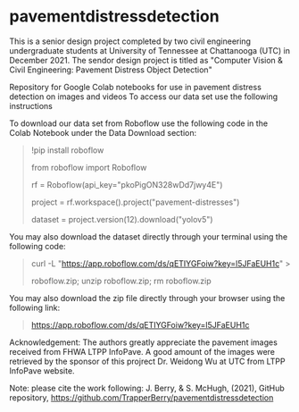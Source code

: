 # pavementdistressdetection
This is a senior design project completed by two civil engineering undergraduate students at University of Tennessee at Chattanooga (UTC) in December 2021.
The sendor design project is titled as "Computer Vision & Civil Engineering: Pavement Distress Object Detection" 

Repository for Google Colab notebooks for use in pavement distress detection on images and videos
To access our data set use the following instructions

To download our data set from Roboflow use the following code in the Colab Notebook under the Data Download section:
>!pip install roboflow
>
>from roboflow 
>import Roboflow
>
>rf = Roboflow(api_key="pkoPigON328wDd7jwy4E")
>
>project = rf.workspace().project("pavement-distresses")
>
>dataset = project.version(12).download("yolov5")

You may also download the dataset directly through your terminal using the following code:
>curl -L "https://app.roboflow.com/ds/qETIYGFoiw?key=l5JFaEUH1c" >
>
> roboflow.zip; unzip roboflow.zip; rm roboflow.zip

You may also download the zip file directly through your browser using the following link:
>https://app.roboflow.com/ds/qETIYGFoiw?key=l5JFaEUH1c

Acknowledgement:
The authors greatly appreciate the pavement images received from FHWA LTPP InfoPave.
A good amount of the images were retrieved by the sponsor of this projrect Dr. Weidong Wu at UTC from LTPP InfoPave website.

Note: please cite the work following:
J. Berry, & S. McHugh, (2021), GitHub repository, https://github.com/TrapperBerry/pavementdistressdetection

